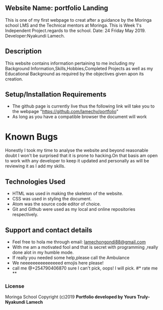 ## Website Name: portfolio Landing
This is one of my first webpage to creat after a guidance  by the Moringa school LMS and the Technical mentors at Moringa. This is Week 1's Independent Project.regards to the school.
Date: 24 Friday  May 2019.
Developer:Nyakundi Lamech.

## Description
This website contains information pertaining to me including my Background Information,Skills,Hobbies,Completed Projects as well as my Educational Background as required by the objectives given apon its creation.

## Setup/Installation Requirements
* The github page is currently live thus the following link will take you to the webpage "https://github.com/lamechy/portfolio"
* As long as you have a compatible browser the document will work

# Known Bugs
Honestly I took my time to  analyse the website and beyond reasonable doubt I won't be surprised that it is prone to hacking.On that basis am open to work with any developer to keep it updated and personally as will be reviewing it as  I add my skills.

## Technologies Used
* HTML was used in making the skeleton of the website.
* CSS was used in styling the document.
* Atom was the source code editor of choice.
* Git and Github were used as my local and online repositories respectively.

## Support and contact details
* Feel free to hola me through email: lamechongondi88@gmail.com
* With me am a motivated fool and that is secret with programming ,really done alot in  my humble mode.
* If really you needed some help,please call the Ambulance
* We neeeeeeeeeeeeeeed emojis here please!
* call me @+254790406870 sure I  can't pick, oops! I will pick.
#* rate me **

### License
Moringa School
Copyright (c)2019 **Portfolio developed by Yours Truly-Nyakundi Lamech**
